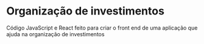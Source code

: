 # Organização de investimentos
Código JavaScript e React feito para criar o front end de uma aplicação que ajuda na organização de investimentos